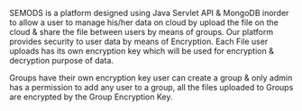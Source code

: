 SEMODS is a platform designed using Java Servlet API & MongoDB inorder to allow a user to manage his/her data on cloud
by upload the file on the cloud & share the file between users by means of groups. Our platform provides security to user
data by means of Encryption. Each File user uploads has its own encryption key which will be used for encryption & decryption 
purpose of data. 

Groups have their own encryption key user can create a group & only admin has a permission to add any user to a group, all the
files uploaded to Groups are encrypted by the Group Encryption Key.
